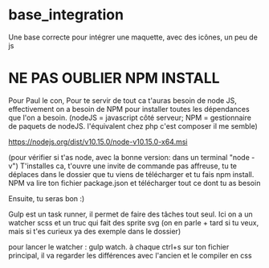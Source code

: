 # base_integration
Une base correcte pour intégrer une maquette, avec des icônes, un peu de js

# NE PAS OUBLIER NPM INSTALL

Pour Paul le con, 
Pour te servir de tout ca t'auras besoin de node JS, effectivement on a besoin de NPM pour installer toutes les dépendances que l'on a besoin. (nodeJS = javascript côté serveur; NPM = gestionnaire de paquets de nodeJS. l'équivalent chez php c'est composer il me semble)

https://nodejs.org/dist/v10.15.0/node-v10.15.0-x64.msi

(pour vérifier si t'as node, avec la bonne version: dans un terminal "node -v")
T'installes ca, t'ouvre une invite de commande pas affreuse, tu te déplaces dans le dossier que tu viens de télécharger et tu fais npm install.
NPM va lire ton fichier package.json et télécharger tout ce dont tu as besoin

Ensuite, tu seras bon :) 

Gulp est un task runner, il permet de faire des tâches tout seul. Ici on a un watcher scss et un truc qui fait des sprite svg (on en parle + tard si tu veux, mais si t'es curieux ya des exemple dans le dossier)

pour lancer le watcher : gulp watch. à chaque ctrl+s sur ton fichier principal, il va regarder les différences avec l'ancien et le compiler en css
